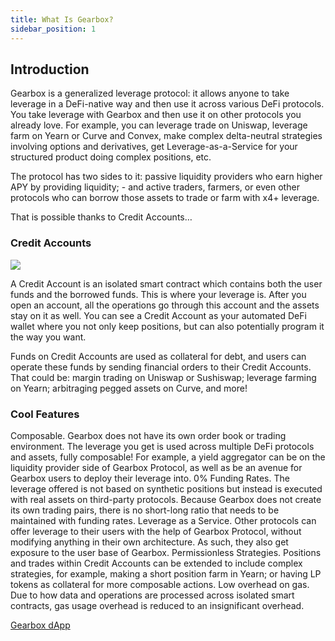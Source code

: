 ```yaml
---
title: What Is Gearbox?
sidebar_position: 1
---
```


## Introduction

Gearbox is a generalized leverage protocol: it allows anyone to take leverage in a DeFi-native way and then use it across various DeFi protocols. You take leverage with Gearbox and then use it on other protocols you already love. For example, you can leverage trade on Uniswap, leverage farm on Yearn or Curve and Convex, make complex delta-neutral strategies involving options and derivatives, get Leverage-as-a-Service for your structured product doing complex positions, etc.

The protocol has two sides to it: passive liquidity providers who earn higher APY by providing liquidity; - and active traders, farmers, or even other protocols who can borrow those assets to trade or farm with x4+ leverage.

That is possible thanks to Credit Accounts…

### Credit Accounts

![](/images/leverageinfra.png)

A Credit Account is an isolated smart contract which contains both the user funds and the borrowed funds. This is where your leverage is. After you open an account, all the operations go through this account and the assets stay on it as well. You can see a Credit Account as your automated DeFi wallet where you not only keep positions, but can also potentially program it the way you want.

Funds on Credit Accounts are used as collateral for debt, and users can operate these funds by sending financial orders to their Credit Accounts. That could be: margin trading on Uniswap or Sushiswap; leverage farming on Yearn; arbitraging pegged assets on Curve, and more!


### Cool Features

Composable. Gearbox does not have its own order book or trading environment. The leverage you get is used across multiple DeFi protocols and assets, fully composable! For example, a yield aggregator can be on the liquidity provider side of Gearbox Protocol, as well as be an avenue for Gearbox users to deploy their leverage into.
0% Funding Rates. The leverage offered is not based on synthetic positions but instead is executed with real assets on third-party protocols. Because Gearbox does not create its own trading pairs, there is no short-long ratio that needs to be maintained with funding rates.
Leverage as a Service. Other protocols can offer leverage to their users with the help of Gearbox Protocol, without modifying anything in their own architecture. As such, they also get exposure to the user base of Gearbox.
Permissionless Strategies. Positions and trades within Credit Accounts can be extended to include complex strategies, for example, making a short position farm in Yearn; or having LP tokens as collateral for more composable actions.
Low overhead on gas. Due to how data and operations are processed across isolated smart contracts, gas usage overhead is reduced to an insignificant overhead.




[Gearbox dApp](https://gearbox.fi/)